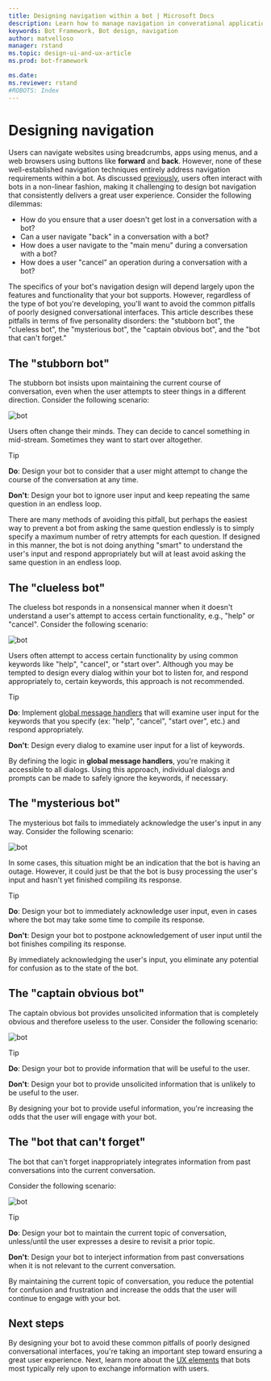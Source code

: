 ```yaml
---
title: Designing navigation within a bot | Microsoft Docs
description: Learn how to manage navigation in converational applications (bots) and understand common pitfalls of poorly designed navigation.
keywords: Bot Framework, Bot design, navigation
author: matvelloso
manager: rstand
ms.topic: design-ui-and-ux-article
ms.prod: bot-framework

ms.date: 
ms.reviewer: rstand
#ROBOTS: Index
---
```

# Designing navigation

Users can navigate websites using breadcrumbs, apps using menus, and a web browsers using buttons like **forward** and **back**. 
However, none of these well-established navigation techniques entirely address navigation requirements within a bot. 
As discussed [previously](~/design/bot-design-conversation-flow.md#dialogs-stacks-and-humans), 
users often interact with bots in a non-linear fashion, 
 making it challenging to design bot navigation that consistently delivers a great user experience. 
Consider the following dilemmas:

- How do you ensure that a user doesn't get lost in a conversation with a bot? 
- Can a user navigate "back" in a conversation with a bot? 
- How does a user navigate to the "main menu" during a conversation with a bot? 
- How does a user "cancel" an operation during a conversation with a bot? 

The specifics of your bot's navigation design will depend largely upon the features and functionality that your bot supports. 
However, regardless of the type of bot you're developing, you'll want to avoid the common pitfalls of poorly designed conversational interfaces. 
This article describes these pitfalls in terms of five personality disorders: the "stubborn bot", the "clueless bot", 
the "mysterious bot", the "captain obvious bot", and the "bot that can't forget." 

## The "stubborn bot"

The stubborn bot insists upon maintaining the current course of conversation, 
even when the user attempts to steer things in a different direction. 
Consider the following scenario: 

![bot](~/media/designing-bots/core/stubborn-bot.png)

Users often change their minds. They can decide to cancel something in mid-stream. Sometimes they want to start over altogether. 

> [!TIP]
> <b>Do</b>: Design your bot to consider that a user might attempt to change the course of the conversation at any time. 
>
> <b>Don't</b>: Design your bot to ignore user input and keep repeating the same question in an endless loop. 

There are many methods of avoiding this pitfall, 
but perhaps the easiest way to prevent a bot from asking the same question endlessly 
is to simply specify a maximum number of retry attempts for each question. 
If designed in this manner, the bot is not doing anything "smart" to understand the user's input and respond appropriately 
but will at least avoid asking the same question in an endless loop. 

## The "clueless bot"

The clueless bot responds in a nonsensical manner when it doesn't understand a user's attempt to access certain functionality, e.g., "help" or "cancel". 
Consider the following scenario: 

![bot](~/media/designing-bots/core/clueless-bot.png)

Users often attempt to access certain functionality by using common keywords like "help", "cancel", or "start over". 
Although you may be tempted to design every dialog within your bot to listen for, and respond appropriately to, certain keywords, 
this approach is not recommended. 

> [!TIP]
> <b>Do</b>: Implement [global message handlers](~/design/bot-design-capabilities.md#global-message-handlers) that will examine user input for the keywords that you specify (ex: "help", "cancel", "start over", etc.) 
> and respond appropriately. 
> 
> <b>Don't</b>: Design every dialog to examine user input for a list of keywords. 

By defining the logic in <b>global message handlers</b>, you're making it accessible to all dialogs. 
Using this approach, individual dialogs and prompts can be made to safely ignore the keywords, if necessary.

## The "mysterious bot"

The mysterious bot fails to immediately acknowledge the user's input in any way. 
Consider the following scenario: 

![bot](~/media/designing-bots/core/mysterious-bot.png)

In some cases, this situation might be an indication that the bot is having an outage. 
However, it could just be that the bot is busy processing the user's input and hasn't yet finished compiling its response. 

> [!TIP]
> <b>Do</b>: Design your bot to immediately acknowledge user input, even in cases where the bot may take some time to compile its response. 
> 
> <b>Don't</b>: Design your bot to postpone acknowledgement of user input until the bot finishes compiling its response.

By immediately acknowledging the user's input, you eliminate any potential for confusion as to the state of the bot.

## The "captain obvious bot"

The captain obvious bot provides unsolicited information that is completely obvious and therefore useless to the user. 
Consider the following scenario:

![bot](~/media/designing-bots/core/captainobvious-bot.png)

> [!TIP]
> <b>Do</b>: Design your bot to provide information that will be useful to the user. 
> 
> <b>Don't</b>: Design your bot to provide unsolicited information that is unlikely to be useful to the user.

By designing your bot to provide useful information, you're increasing the odds that the user will engage with your bot.

## The "bot that can't forget"

The bot that can't forget inappropriately integrates information from past conversations into the current conversation. 

Consider the following scenario:

![bot](~/media/designing-bots/core/rememberall-bot.png)

> [!TIP]
> <b>Do</b>: Design your bot to maintain the current topic of conversation, unless/until the user expresses a desire to revisit a prior topic. 
> 
> <b>Don't</b>: Design your bot to interject information from past conversations when it is not relevant to the current conversation.

By maintaining the current topic of conversation, you reduce the potential for confusion and frustration and increase the odds that the user will continue to engage with your bot.

## Next steps

By designing your bot to avoid these common pitfalls of poorly designed conversational interfaces, 
you're taking an important step toward ensuring a great user experience. 
Next, learn more about the [UX elements](~/design/bot-design-user-experience.md) that bots most typically rely upon to exchange information with users. 
